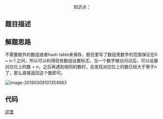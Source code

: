 # 

<center>知识点：</center>


## 题目描述

## 解题思路

不需要额外的数组或者hash table来保存，题目里写了数组里数字的范围保证在0 ~ n-1 之间，所以可以利用现有数组设置标志，当一个数字被访问过后，可以设置对应位上的数 + n，之后再遇到相同的数时，会发现对应位上的数已经大于等于n了，那么直接返回这个数即可。

![image-20190309101354983](https://ws2.sinaimg.cn/large/006tKfTcgy1g0wbnne9gmj319g0u014w.jpg)

## 代码

[这里](../Code/n.py)